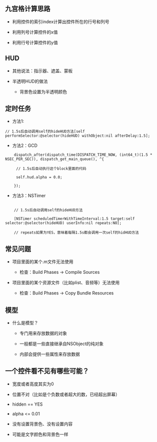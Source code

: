 ## 九宫格计算思路

* 利用控件的索引index计算出控件所在的行号和列号

* 利用列号计算控件的x值

* 利用行号计算控件的y值


## HUD

* 其他说法：指示器、遮盖、蒙板

* 半透明HUD的做法

  * 背景色设置为半透明颜色


## 定时任务

* 方法1:

```objc
// 1.5s后自动调用self的hideHUD方法[self performSelector:@selector(hideHUD) withObject:nil afterDelay:1.5];

```

* 方法2：GCD


```objc
    dispatch_after(dispatch_time(DISPATCH_TIME_NOW, (int64_t)(1.5 * NSEC_PER_SEC)), dispatch_get_main_queue(), ^{

     // 1.5s后自动执行这个block里面的代码

     self.hud.alpha = 0.0;

    });
```

* 方法3：NSTimer

```objc

    // 1.5s后自动调用self的hideHUD方法

    [NSTimer scheduledTimerWithTimeInterval:1.5 target:self selector:@selector(hideHUD) userInfo:nil repeats:NO];

    // repeats如果为YES，意味着每隔1.5s都会调用一次self的hidHUD方法
```

## 常见问题

* 项目里面的某个.m文件无法使用

  * 检查：Build Phases -&gt; Compile Sources

* 项目里面的某个资源文件（比如plist、音频等）无法使用

  * 检查：Build Phases -&gt; Copy Bundle Resources


## 模型

* 什么是模型？

  * 专门用来存放数据的对象

  * 一般都是一些直接继承自NSObject的纯对象

  * 内部会提供一些属性来存放数据



## 一个控件看不见有哪些可能？

* 宽度或者高度其实为0

* 位置不对（比如是个负数或者超大的数，已经超出屏幕）

* hidden == YES

* alpha &lt;= 0.01

* 没有设置背景色、没有设置内容

* 可能是文字颜色和背景色一样


